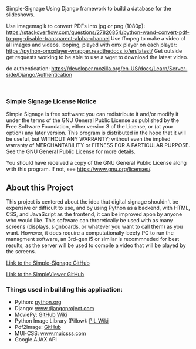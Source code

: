 Simple-Signage
 Using Django framework to build a database for the slideshows.

Use imagemagik to convert PDFs into jpg or png (1080p):
  https://stackoverflow.com/questions/27826854/python-wand-convert-pdf-to-png-disable-transparent-alpha-channel
Use ffmpeg to make a video of all images and videos. looping, played with omx player on each player:
  https://python-omxplayer-wrapper.readthedocs.io/en/latest/
Get outside get requests working to be able to use a wget to download the latest video.

do authentication:
  https://developer.mozilla.org/en-US/docs/Learn/Server-side/Django/Authentication

<body>
 <br>
 <!--p>The SimpleSignage project is distributed under the GNUGPL v3.0 License, here is the boilerplate:</p-->
    <div>
      <h3>Simple Signage License Notice</h3>
      <p>Simple Signage is free software: you can redistribute it and/or modify it under the terms of the GNU General Public License as published by the Free Software Foundation, either version 3 of the License, or (at your option) any later version. This program is distributed in the hope that it will be useful, but WITHOUT ANY WARRANTY; without even the implied warranty of MERCHANTABILITY or FITNESS FOR A PARTICULAR PURPOSE.  See the GNU General Public License for more details.</p>
      <p>You should have received a copy of the GNU General Public License along with this program.  If not, see <a href="https://www.gnu.org/licenses/">https://www.gnu.org/licenses/</a>. </p>
    </div>
    </div>
    <div>
      <h2>About this Project</h2>
      <p>This project is centered about the idea that digital signage shouldn't be expensive or difficult to use, and by using Python as a backend, with HTML, CSS, and JavaScript as the frontend, it can be improved apon by anyone who would like. This software can throretically be used with as many screens (displays, signboards, or whatever you want to call them) as you want. However, it does require a computationally-beefy PC to run the managment software, an 3rd-gen i5 or similar is recommneded for best results, as the server will be used to compile a video that will be played by the screens. </p>
      <p><a href="https://www.github.com/awsomechicken/Simple-Signage">Link to the Simple-Signage GitHub</a></p>
      <p><a href="https://www.github.com/awsomechicken/SimpleViewer">Link to the SimpleViewer GitHub</a></p>
    </div>
     </div>
     <div>
       <h3>Things used in building this application:</h3>
       <ul>
         <li>Python: <a href="https://www.python.org">python.org</a> </li>
         <li>Django: <a href="https://www.djangoproject.com/">www.djangoproject.com</a> </li>
         <li>MoviePy: <a href="https://zulko.github.io/moviepy/">GitHub Wiki</a> </li>
         <li>Python Image Library (Pillow): <a href="https://pillow.readthedocs.io/en/stable/">PIL Wiki</a> </li>
         <li>Pdf2Image:  <a href="https://github.com/Belval/pdf2image">GitHub</a> </li>
         <li>MUI-CSS: <a href="https://www.muicss.com/">www.muicsss.com</a></li>
         <li>Google AJAX API</li>
       </ul>
     </div>
     </div>
   <div>
</body>
